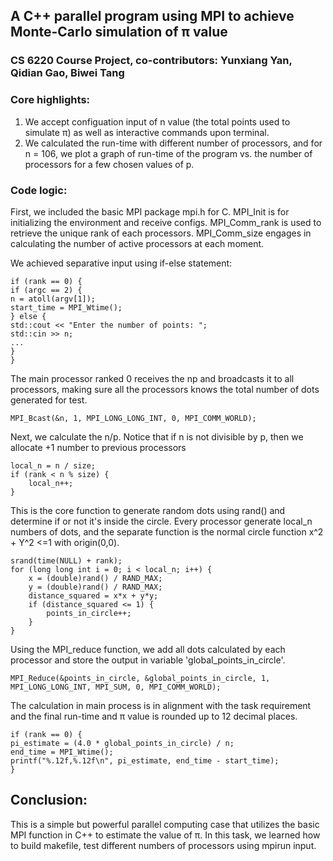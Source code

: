 ## A C++ parallel program using MPI to achieve Monte-Carlo simulation of &pi; value
### CS 6220 Course Project, co-contributors: Yunxiang Yan, Qidian Gao, Biwei Tang
### Core highlights:
1. We accept configuation input of n value (the total points used to simulate &pi;) as well as interactive commands upon terminal.
2. We calculated the run-time with different number of processors, and for n = 106, we plot a graph of run-time of the program vs. the number of processors for a few chosen values of p.

### Code logic: 

First, we included the basic MPI package mpi.h for C. MPI_Init is for initializing the environment and receive configs. MPI_Comm_rank is used to retrieve the unique rank of each processors. MPI_Comm_size engages in calculating the number of active processors at each moment.

We achieved separative input using if-else statement:
```
if (rank == 0) {
if (argc == 2) {
n = atoll(argv[1]);
start_time = MPI_Wtime();
} else {
std::cout << "Enter the number of points: ";
std::cin >> n;
...
}
}
```
The main processor ranked 0 receives the np and broadcasts it to all processors, making sure all the processors knows the total number of dots generated for test.
```
MPI_Bcast(&n, 1, MPI_LONG_LONG_INT, 0, MPI_COMM_WORLD);
```
Next, we calculate the n/p. Notice that if n is not divisible by p, then we allocate +1 number to previous processors
```
local_n = n / size;
if (rank < n % size) {
    local_n++;
}
```
This is the core function to generate random dots using rand() and determine if or not it's inside the circle. Every processor generate local_n numbers of dots, and the separate function is the normal circle function x^2 + Y^2 <=1 with origin(0,0). 
```
srand(time(NULL) + rank);
for (long long int i = 0; i < local_n; i++) {
    x = (double)rand() / RAND_MAX;
    y = (double)rand() / RAND_MAX;
    distance_squared = x*x + y*y;
    if (distance_squared <= 1) {
        points_in_circle++;
    }
}
```
Using the MPI_reduce function, we add all dots calculated by each processor and store the output in variable 'global_points_in_circle'.
```
MPI_Reduce(&points_in_circle, &global_points_in_circle, 1, MPI_LONG_LONG_INT, MPI_SUM, 0, MPI_COMM_WORLD);
```
The calculation in main process is in alignment with the task requirement and the final run-time and &pi; value is rounded up to 12 decimal places.
```
if (rank == 0) {
pi_estimate = (4.0 * global_points_in_circle) / n;
end_time = MPI_Wtime();
printf("%.12f,%.12f\n", pi_estimate, end_time - start_time);
}
```
## Conclusion:
This is a simple but powerful parallel computing case that utilizes the basic MPI function in C++ to estimate the value of &pi;. In this task, we learned how to build makefile, test different numbers of processors using mpirun input.
